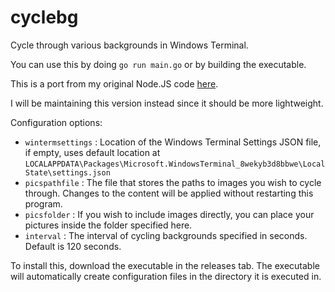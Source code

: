 # cyclebg

Cycle through various backgrounds in Windows Terminal.

You can use this by doing `go run main.go` or by building the executable.

This is a port from my original Node.JS code [here](https://github.com/ApocalypseCalculator/WinTermBgCycler-JS).

I will be maintaining this version instead since it should be more lightweight.

Configuration options: 
- `wintermsettings` : Location of the Windows Terminal Settings JSON file, if empty, uses default location at `LOCALAPPDATA\Packages\Microsoft.WindowsTerminal_8wekyb3d8bbwe\LocalState\settings.json`
- `picspathfile` : The file that stores the paths to images you wish to cycle through. Changes to the content will be applied without restarting this program. 
- `picsfolder` : If you wish to include images directly, you can place your pictures inside the folder specified here. 
- `interval` : The interval of cycling backgrounds specified in seconds. Default is 120 seconds. 

To install this, download the executable in the releases tab. The executable will automatically create configuration files in the directory it is executed in.
